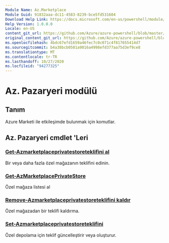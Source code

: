 ```yaml
---
Module Name: Az.Marketplace
Module Guid: 91832aaa-dc11-4583-8239-bce5fd531604
Download Help Link: https://docs.microsoft.com/en-us/powershell/module/az.marketplace
Help Version: 1.0.0.0
Locale: en-US
content_git_url: https://github.com/Azure/azure-powershell/blob/master/src/Marketplace/Marketplace/help/Az.Marketplace.md
original_content_git_url: https://github.com/Azure/azure-powershell/blob/master/src/Marketplace/Marketplace/help/Az.Marketplace.md
ms.openlocfilehash: 4bdc67efd1659a46fec7c0c071c4f817655414d7
ms.sourcegitcommit: b4a38bcb0501a9016a4998efd377aa75d3ef9ce8
ms.translationtype: MT
ms.contentlocale: tr-TR
ms.lasthandoff: 10/27/2020
ms.locfileid: "94277325"
---
```

# Az. Pazaryeri modülü
## Tanım
Azure Marketi ile etkileşimde bulunmak için komutlar.

## Az. Pazaryeri cmdlet 'Leri
### [Get-Azmarketplaceprivatestoreteklifini al](Get-AzMarketplacePrivateStoreOffer.md)
Bir veya daha fazla özel mağazanın teklifini edinin.

### [Get-AzMarketplacePrivateStore](Get-AzMarketplacePrivateStore.md)
Özel mağaza listesi al

### [Remove-Azmarketplaceprivatestoreteklifini kaldır](Remove-AzMarketplacePrivateStoreOffer.md)
Özel mağazadan bir teklifi kaldırma.

### [Set-Azmarketplaceprivatestoreteklifini](Set-AzMarketplacePrivateStoreOffer.md)
Özel depolama için teklif güncelleştirir veya oluşturur.

